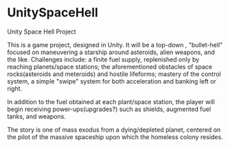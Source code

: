 UnitySpaceHell
==============

Unity Space Hell Project

This is a game project, designed in Unity. It will be a top-down , "bullet-hell" focused on maneuvering a starship 
around asteroids, alien weapons, and the like. Challenges include: a finite fuel supply, replenished only by reaching 
planets/space stations; the aforementioned obstacles of space rocks(asteroids and meteroids) and hostile lifeforms; 
mastery of the control system, a simple "swipe" system for both acceleration and banking left or right. 

In addition to the fuel obtained at each plant/space station, the player will begin receiving power-ups(upgrades?)
such as shields, augmented fuel tanks, and weapons. 

The story is one of mass exodus from a dying/depleted planet, centered on the pilot of the massive spaceship upon which 
the homeless colony resides. 

